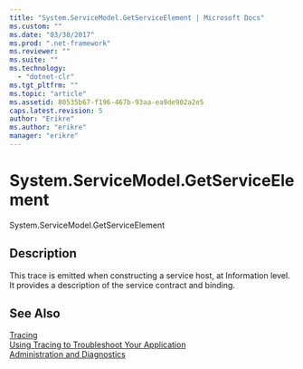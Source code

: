 ```yaml
---
title: "System.ServiceModel.GetServiceElement | Microsoft Docs"
ms.custom: ""
ms.date: "03/30/2017"
ms.prod: ".net-framework"
ms.reviewer: ""
ms.suite: ""
ms.technology: 
  - "dotnet-clr"
ms.tgt_pltfrm: ""
ms.topic: "article"
ms.assetid: 80535b67-f196-467b-93aa-ea9de902a2e5
caps.latest.revision: 5
author: "Erikre"
ms.author: "erikre"
manager: "erikre"
---
```

# System.ServiceModel.GetServiceElement
System.ServiceModel.GetServiceElement  
  
## Description  
 This trace is emitted when constructing a service host, at Information level. It provides a description of the service contract and binding.  
  
## See Also  
 [Tracing](../../../../../docs/framework/wcf/diagnostics/tracing/index.md)   
 [Using Tracing to Troubleshoot Your Application](../../../../../docs/framework/wcf/diagnostics/tracing/using-tracing-to-troubleshoot-your-application.md)   
 [Administration and Diagnostics](../../../../../docs/framework/wcf/diagnostics/index.md)